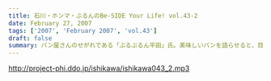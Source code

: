 ```yaml
---
title: 石川・ホンマ・ぶるんのBe-SIDE Your Life! vol.43-2
date: February 27, 2007
tags: ['2007', 'February 2007', 'vol.43']
draft: false
summary: パン屋さんのせがれである「ぶるぶるん平田」氏。美味しいパンを語らせると、目がきらきらしている姿がスタジオにはありました。「平田のパン」企画(?)勃発のため、パン好きのキミはぶるんのオヤジさんへの熱いエールの意味も込めて、是非ともアイデアを送ってみよう〜〜NAMAE
---
```


http://project-phi.ddo.jp/ishikawa/ishikawa043_2.mp3